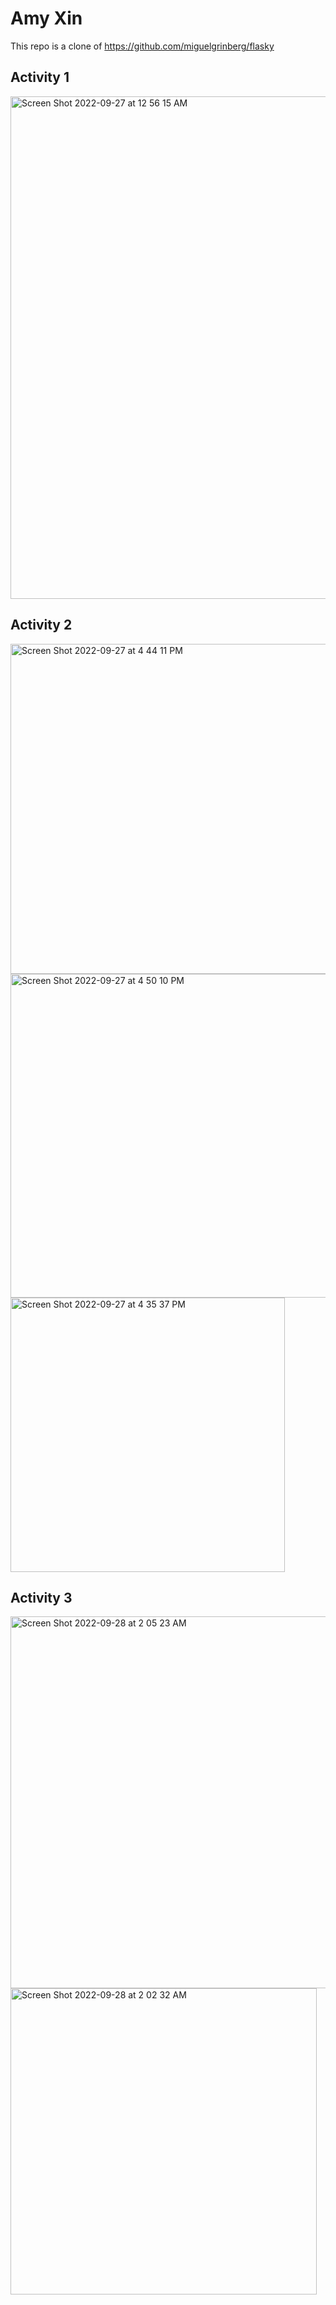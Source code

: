 # Amy Xin
This repo is a clone of https://github.com/miguelgrinberg/flasky

## Activity 1
<img width="804" alt="Screen Shot 2022-09-27 at 12 56 15 AM" src="https://user-images.githubusercontent.com/22310955/192623670-d11f0bd9-0c87-4cbb-96a8-35153589d6c8.png">

## Activity 2
<img width="528" alt="Screen Shot 2022-09-27 at 4 44 11 PM" src="https://user-images.githubusercontent.com/22310955/192631543-4c126809-4afa-4e6a-bc8f-e9f4ef89ebfb.png">
<img width="518" alt="Screen Shot 2022-09-27 at 4 50 10 PM" src="https://user-images.githubusercontent.com/22310955/192632644-15e61724-fff5-409c-9746-b53032239789.png">
<img width="439" alt="Screen Shot 2022-09-27 at 4 35 37 PM" src="https://user-images.githubusercontent.com/22310955/192630033-c98f791f-3771-4a80-b0f7-5800efc0df66.png">

## Activity 3
<img width="595" alt="Screen Shot 2022-09-28 at 2 05 23 AM" src="https://user-images.githubusercontent.com/22310955/192700451-95655549-fe3f-42fa-91a7-fd283735de13.png">

<img width="490" alt="Screen Shot 2022-09-28 at 2 02 32 AM" src="https://user-images.githubusercontent.com/22310955/192700018-f2e8ec36-faea-4e8e-8177-e60efd552e50.png">
